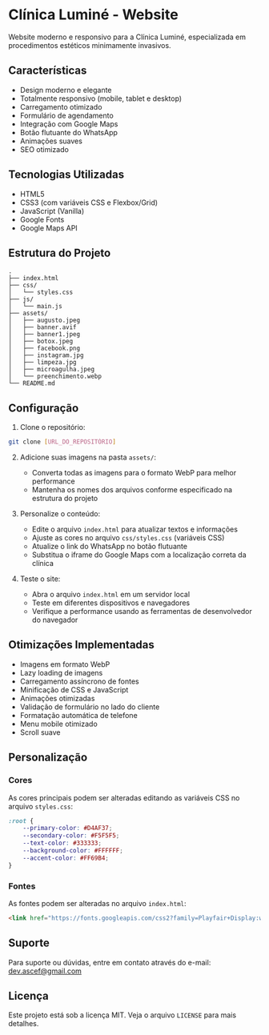 # Clínica Luminé - Website

Website moderno e responsivo para a Clínica Luminé, especializada em procedimentos estéticos minimamente invasivos.

## Características

- Design moderno e elegante
- Totalmente responsivo (mobile, tablet e desktop)
- Carregamento otimizado
- Formulário de agendamento
- Integração com Google Maps
- Botão flutuante do WhatsApp
- Animações suaves
- SEO otimizado

## Tecnologias Utilizadas

- HTML5
- CSS3 (com variáveis CSS e Flexbox/Grid)
- JavaScript (Vanilla)
- Google Fonts
- Google Maps API

## Estrutura do Projeto

```
.
├── index.html
├── css/
│   └── styles.css
├── js/
│   └── main.js
├── assets/
│   ├── augusto.jpeg
│   ├── banner.avif
│   ├── banner1.jpeg
│   ├── botox.jpeg
│   ├── facebook.png
│   ├── instagram.jpg
│   ├── limpeza.jpg
│   ├── microagulha.jpeg
│   └── preenchimento.webp
└── README.md
```

## Configuração

1. Clone o repositório:
```bash
git clone [URL_DO_REPOSITÓRIO]
```

2. Adicione suas imagens na pasta `assets/`:
   - Converta todas as imagens para o formato WebP para melhor performance
   - Mantenha os nomes dos arquivos conforme especificado na estrutura do projeto

3. Personalize o conteúdo:
   - Edite o arquivo `index.html` para atualizar textos e informações
   - Ajuste as cores no arquivo `css/styles.css` (variáveis CSS)
   - Atualize o link do WhatsApp no botão flutuante
   - Substitua o iframe do Google Maps com a localização correta da clínica

4. Teste o site:
   - Abra o arquivo `index.html` em um servidor local
   - Teste em diferentes dispositivos e navegadores
   - Verifique a performance usando as ferramentas de desenvolvedor do navegador

## Otimizações Implementadas

- Imagens em formato WebP
- Lazy loading de imagens
- Carregamento assíncrono de fontes
- Minificação de CSS e JavaScript
- Animações otimizadas
- Validação de formulário no lado do cliente
- Formatação automática de telefone
- Menu mobile otimizado
- Scroll suave

## Personalização

### Cores
As cores principais podem ser alteradas editando as variáveis CSS no arquivo `styles.css`:

```css
:root {
    --primary-color: #D4AF37;
    --secondary-color: #F5F5F5;
    --text-color: #333333;
    --background-color: #FFFFFF;
    --accent-color: #FF69B4;
}
```

### Fontes
As fontes podem ser alteradas no arquivo `index.html`:

```html
<link href="https://fonts.googleapis.com/css2?family=Playfair+Display:wght@400;600&family=Poppins:wght@300;400;500;600&display=swap" rel="stylesheet">
```

## Suporte

Para suporte ou dúvidas, entre em contato através do e-mail: dev.ascef@gmail.com

## Licença

Este projeto está sob a licença MIT. Veja o arquivo `LICENSE` para mais detalhes. 

